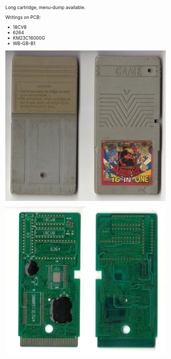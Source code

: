 Long cartridge, menu-dump available.

Writings on PCB:
- 18CV8
- 6264
- KM23C16000G
- WB-GB-B1

![alt text](Cartridge.jpg "Cartridge")

![alt text](PCB.jpg "PCB")